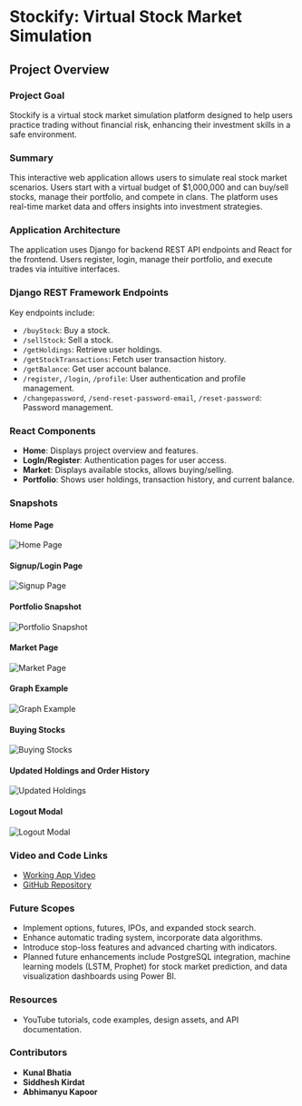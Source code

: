 # Stockify: Virtual Stock Market Simulation

## Project Overview

### Project Goal
Stockify is a virtual stock market simulation platform designed to help users practice trading without financial risk, enhancing their investment skills in a safe environment.

### Summary
This interactive web application allows users to simulate real stock market scenarios. Users start with a virtual budget of $1,000,000 and can buy/sell stocks, manage their portfolio, and compete in clans. The platform uses real-time market data and offers insights into investment strategies.

### Application Architecture
The application uses Django for backend REST API endpoints and React for the frontend. Users register, login, manage their portfolio, and execute trades via intuitive interfaces.

### Django REST Framework Endpoints
Key endpoints include:
- `/buyStock`: Buy a stock.
- `/sellStock`: Sell a stock.
- `/getHoldings`: Retrieve user holdings.
- `/getStockTransactions`: Fetch user transaction history.
- `/getBalance`: Get user account balance.
- `/register`, `/login`, `/profile`: User authentication and profile management.
- `/changepassword`, `/send-reset-password-email`, `/reset-password`: Password management.

### React Components
- **Home**: Displays project overview and features.
- **LogIn/Register**: Authentication pages for user access.
- **Market**: Displays available stocks, allows buying/selling.
- **Portfolio**: Shows user holdings, transaction history, and current balance.

### Snapshots
#### Home Page
![Home Page](https://user-images.githubusercontent.com/99636505/227787373-ef2e20f5-8694-426a-a33b-ee6a5a1484a0.png)

#### Signup/Login Page
![Signup Page](https://user-images.githubusercontent.com/99636505/227787406-d4160929-ccee-4487-93ef-c28aae9f64c5.png)

#### Portfolio Snapshot
![Portfolio Snapshot](https://user-images.githubusercontent.com/99636505/227787458-53057a0c-b622-43d1-921f-f76a5f1d549c.png)

#### Market Page
![Market Page](https://user-images.githubusercontent.com/99636505/227787474-2490b24f-2802-4c40-b1b4-227200958e37.png)

#### Graph Example
![Graph Example](https://user-images.githubusercontent.com/99636505/227787502-cb15ed61-784c-400c-9f2c-d79d76dea702.png)

#### Buying Stocks
![Buying Stocks](https://user-images.githubusercontent.com/99636505/227787518-c6d6a4c5-459c-42d7-82d0-ac0475a0f6c5.png)

#### Updated Holdings and Order History
![Updated Holdings](https://user-images.githubusercontent.com/99636505/227787531-d9e7c34b-9412-4c0a-882f-44aa0d73272b.png)

#### Logout Modal
![Logout Modal](https://user-images.githubusercontent.com/99636505/227787588-71204b1d-f7b7-4bf4-abcc-3886100c571a.png)

### Video and Code Links
- [Working App Video](https://drive.google.com/file/d/10GITcb21ocsYPPB2Y8xurzsWG5ft8mpK/view?usp=share_link)
- [GitHub Repository](https://github.com/Stockify-Developers/Stockify)

### Future Scopes
- Implement options, futures, IPOs, and expanded stock search.
- Enhance automatic trading system, incorporate data algorithms.
- Introduce stop-loss features and advanced charting with indicators.
- Planned future enhancements include PostgreSQL integration, machine learning models (LSTM, Prophet) for stock market prediction, and data visualization dashboards using Power BI.

### Resources
- YouTube tutorials, code examples, design assets, and API documentation.

### Contributors
- **Kunal Bhatia**
- **Siddhesh Kirdat**
- **Abhimanyu Kapoor**
